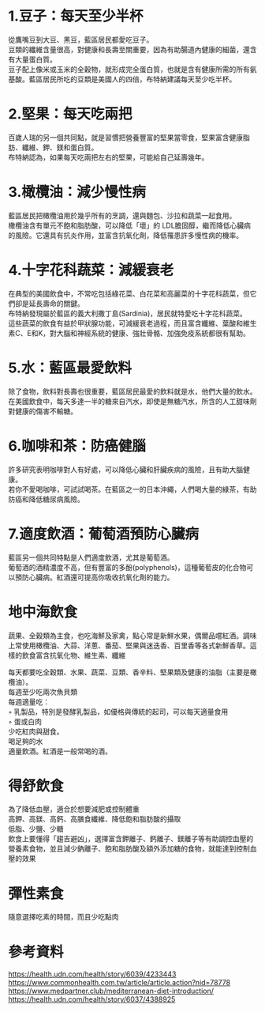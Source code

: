 # 1.豆子：每天至少半杯
從鷹嘴豆到大豆、黑豆，藍區居民都愛吃豆子。  
豆類的纖維含量很高，對健康和長壽至關重要，因為有助腸道內健康的細菌，還含有大量蛋白質。  
豆子配上像米或玉米的全穀物，就形成完全蛋白質，也就是含有健康所需的所有氨基酸。藍區居民所吃的豆類是美國人的四倍，布特納建議每天至少吃半杯。  

# 2.堅果：每天吃兩把
百歲人瑞的另一個共同點，就是習慣把營養豐富的堅果當零食，堅果富含健康脂肪、纖維、鉀、鎂和蛋白質。  
布特納認為，如果每天吃兩把左右的堅果，可能給自己延壽幾年。

# 3.橄欖油：減少慢性病
藍區居民把橄欖油用於幾乎所有的烹調，還與麵包、沙拉和蔬菜一起食用。  
橄欖油含有單元不飽和脂肪酸，可以降低「壞」的 LDL膽固醇，繼而降低心臟病的風險。它還具有抗炎作用，並富含抗氧化劑，降低罹患許多慢性病的機率。

# 4.十字花科蔬菜：減緩衰老
在典型的美國飲食中，不常吃包括綠花菜、白花菜和高麗菜的十字花科蔬菜，但它們卻是延長壽命的關鍵。  
布特納發現屬於藍區的義大利撒丁島(Sardinia)，居民就特愛吃十字花科蔬菜。  
這些蔬菜的飲食有益於甲狀腺功能，可減緩衰老過程，而且富含纖維、葉酸和維生素C、E和K，對大腦和神經系統的健康、強壯骨骼、加強免疫系統都很有幫助。  

# 5.水：藍區最愛飲料
除了食物，飲料對長壽也很重要，藍區居民最愛的飲料就是水，他們大量的飲水。  
在美國飲食中，每天多達一半的糖來自汽水，即使是無糖汽水，所含的人工甜味劑對健康的傷害不輸糖。  

# 6.咖啡和茶：防癌健腦
許多研究表明咖啡對人有好處，可以降低心臟和肝臟疾病的風險，且有助大腦健康。  
若你不愛喝咖啡，可試試喝茶。在藍區之一的日本沖繩，人們喝大量的綠茶，有助防癌和降低糖尿病風險。  

# 7.適度飲酒：葡萄酒預防心臟病
藍區另一個共同特點是人們適度飲酒，尤其是葡萄酒。  
葡萄酒的酒精濃度不高，但有豐富的多酚(polyphenols)，這種葡萄皮的化合物可以預防心臟病。紅酒還可提高你吸收抗氧化劑的能力。  

# 地中海飲食
蔬果、全穀類為主食，也吃海鮮及家禽，點心常是新鮮水果，偶爾品嚐紅酒。調味上常使用橄欖油、大蒜、洋蔥、番茄、堅果與迷迭香、百里香等各式新鮮香草。這樣的飲食富含抗氧化物、維生素、纖維  

每天都要吃全穀類、水果、蔬菜、豆類、香辛料、堅果類及健康的油脂（主要是橄欖油）。  
每週至少吃兩次魚貝類  
 每週適量吃：  
◦ 乳製品，特別是發酵乳製品，如優格與傳統的起司，可以每天適量食用  
◦ 蛋或白肉  
少吃紅肉與甜食。  
喝足夠的水  
適量飲酒。紅酒是一般常喝的酒。  

# 得舒飲食
為了降低血壓，適合於想要減肥或控制體重  
高鉀、高鎂、高鈣、高膳食纖維、降低飽和脂肪酸的攝取  
低脂、少鹽、少糖  
飲食上要懂得「趨吉避凶」，選擇富含鉀離子、鈣離子、鎂離子等有助調控血壓的營養素食物，並且減少鈉離子、飽和脂肪酸及額外添加糖的食物，就能達到控制血壓的效果  

# 彈性素食
隨意選擇吃素的時間，而且少吃點肉  

# 參考資料  
https://health.udn.com/health/story/6039/4233443   
https://www.commonhealth.com.tw/article/article.action?nid=78778    
https://www.medpartner.club/mediterranean-diet-introduction/  
https://health.udn.com/health/story/6037/4388925  
